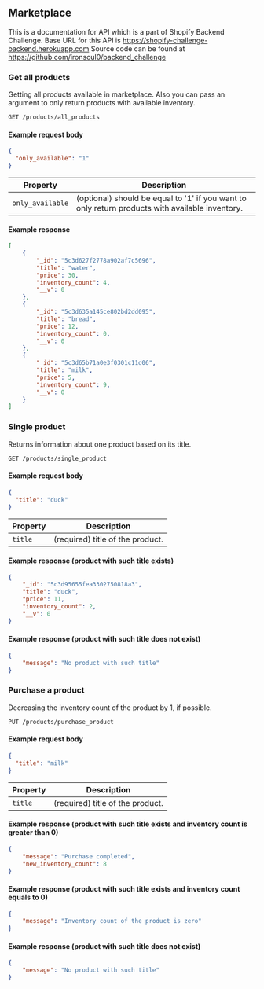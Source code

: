 ## Marketplace

This is a documentation for API
which is a part of Shopify Backend
Challenge. Base URL for this API is
https://shopify-challenge-backend.herokuapp.com
Source code can be found at
https://github.com/ironsoul0/backend_challenge

### Get all products

Getting all products available in 
marketplace. Also you can pass an argument to only return products with available inventory. 


```endpoint
GET /products/all_products
```

#### Example request body

```json
{
  "only_available": "1"
}
```

Property | Description
---|---
`only_available` | (optional) should be equal to '1' if you want to only return products with available inventory.


#### Example response

```json
[
    {
        "_id": "5c3d627f2778a902af7c5696",
        "title": "water",
        "price": 30,
        "inventory_count": 4,
        "__v": 0
    },
    {
        "_id": "5c3d635a145ce802bd2dd095",
        "title": "bread",
        "price": 12,
        "inventory_count": 0,
        "__v": 0
    },
    {
        "_id": "5c3d65b71a0e3f0301c11d06",
        "title": "milk",
        "price": 5,
        "inventory_count": 9,
        "__v": 0
    }
]
```

### Single product

Returns information about one product
based on its title.

```endpoint
GET /products/single_product
```
#### Example request body

```json
{
  "title": "duck"
}
```

Property | Description
---|---
`title` | (required) title of the product.

#### Example response (product with such title exists)

```json
{
    "_id": "5c3d95655fea3302750818a3",
    "title": "duck",
    "price": 11,
    "inventory_count": 2,
    "__v": 0
}
```

#### Example response (product with such title does not exist)

```json
{
    "message": "No product with such title"
}
```

### Purchase a product

Decreasing the inventory count of the 
product by 1, if possible.

```endpoint
PUT /products/purchase_product
```

#### Example request body

```json
{
  "title": "milk"
}
```

Property | Description
---|---
`title` | (required) title of the product.


#### Example response (product with such title exists and inventory count is greater than 0)

```json
{
    "message": "Purchase completed",
    "new_inventory_count": 8
}
```

#### Example response (product with such title exists and inventory count equals to 0)

```json
{
    "message": "Inventory count of the product is zero"
}
```

#### Example response (product with such title does not exist)

```json
{
    "message": "No product with such title"
}
```